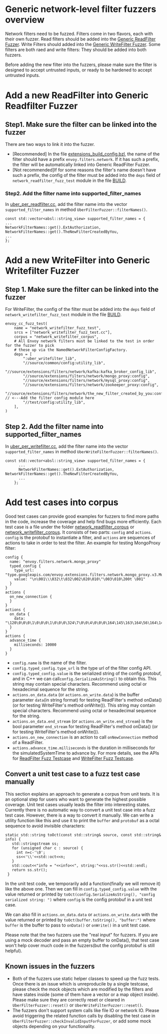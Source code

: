 # Generic network-level filter fuzzers overview

Network filters need to be fuzzed. Filters come in two flavors, each with their own fuzzer. Read filters should be added into the [Generic ReadFilter Fuzzer](https://github.com/envoyproxy/envoy/blob/main/test/extensions/filters/network/common/fuzz/network_readfilter_fuzz_test.cc). Write Filters should added into the [Generic WriteFilter Fuzzer](https://github.com/envoyproxy/envoy/blob/main/test/extensions/filters/network/common/fuzz/network_writefilter_fuzz_test.cc). Some filters are both raed and write filters: They should be added into both fuzzers.

Before adding the new filter into the fuzzers, please make sure the filter is designed to accept untrusted inputs, or ready to be hardened to accept untrusted inputs.


# Add a new ReadFilter into Generic Readfilter Fuzzer
## Step1. Make sure the filter can be linked into the fuzzer
There are two ways to link it into the fuzzer.
* [Recommended] In the file [extensions_build_config.bzl](https://github.com/envoyproxy/envoy/blob/main/extensions_build_config.bzl), the name of the filter should have a prefix `envoy.filters.network`. If it has such a prefix, the filter will be automatically linked into Generic ReadFilter Fuzzer.
* [Not recommended]If for some reasons the filter's name doesn't have such a prefix, the config of the filter must be added into the `deps` field of `network_readfilter_fuzz_test` module in the file [BUILD](https://github.com/envoyproxy/envoy/blob/main/test/extensions/filters/network/common/fuzz/BUILD).
### Step2. Add the filter name into supported_filter_names
In [uber_per_readfilter.cc](https://github.com/envoyproxy/envoy/blob/main/test/extensions/filters/network/common/fuzz/uber_per_readfilter.cc), add the filter name into the vector `supported_filter_names` in method `UberFilterFuzzer::filterNames()`.
```
const std::vector<absl::string_view> supported_filter_names = {
...
NetworkFilterNames::get().ExtAuthorization, NetworkFilterNames::get().TheNewFilterCreatedByYou,
...
};
```

# Add a new WriteFilter into Generic Writefilter Fuzzer
## Step 1. Make sure the filter can be linked into the fuzzer
For WriteFilter, the config of the filter must be added into the `deps` field of `network_writefilter_fuzz_test` module in the file [BUILD](https://github.com/envoyproxy/envoy/blob/main/test/extensions/filters/network/common/fuzz/BUILD).
```
envoy_cc_fuzz_test(
    name = "network_writefilter_fuzz_test",
    srcs = ["network_writefilter_fuzz_test.cc"],
    corpus = "network_writefilter_corpus",
    # All Envoy network filters must be linked to the test in order for the fuzzer to pick
    # these up via the NamedNetworkFilterConfigFactory.
    deps = [
        ":uber_writefilter_lib",
        "//source/common/config:utility_lib",
        "//source/extensions/filters/network/kafka:kafka_broker_config_lib",
        "//source/extensions/filters/network/mongo_proxy:config",
        "//source/extensions/filters/network/mysql_proxy:config",
        "//source/extensions/filters/network/zookeeper_proxy:config",
        "//source/extensions/filters/network/the_new_filter_created_by_you:config", // <---Add the filter config module here
        "//test/config:utility_lib",
    ],
)
```
## Step 2. Add the filter name into supported_filter_names
In [uber_per_writefilter.cc](https://github.com/envoyproxy/envoy/blob/main/test/extensions/filters/network/common/fuzz/uber_per_writefilter.cc), add the filter name into the vector `supported_filter_names` in method `UberWriteFilterFuzzer::filterNames()`.
```
const std::vector<absl::string_view> supported_filter_names = {
      ...
      NetworkFilterNames::get().ExtAuthorization, NetworkFilterNames::get().TheNewFilterCreatedByYou,
      ...
    };
```

# Add test cases into corpus
Good test cases can provide good examples for fuzzers to find more paths in the code, increase the coverage and help find bugs more efficiently.
Each test case is a file under the folder [network_readfilter_corpus](https://github.com/envoyproxy/envoy/blob/main/test/extensions/filters/network/common/fuzz/network_readfilter_corpus) or [network_writefilter_corpus](https://github.com/envoyproxy/envoy/blob/main/test/extensions/filters/network/common/fuzz/network_writefilter_corpus). It consists of two parts: `config` and `actions`.
`config` is the protobuf to instantiate a filter, and `actions` are sequences of actions to take in order to test the filter.
An example for testing MongoProxy filter:
```
config {
  name: "envoy.filters.network.mongo_proxy"
  typed_config {
    type_url: "type.googleapis.com/envoy.extensions.filters.network.mongo_proxy.v3.MongoProxy"
    value: "\n\001\\\032\t\032\002\020\010\"\003\010\200t \001"
  }
}
actions {
  on_new_connection {
  }
}
actions {
  on_data {
    data: "\120\0\0\0\1\0\0\0\1\0\0\0\324\7\0\0\4\0\0\0\164\145\163\164\56\164\145\163\164\0\24\0\0\0\377\377\377\377\52\0\0\0\2\163\164\162\151\156\147\137\156\145\145\144\137\145\163\143\0\20\0\0\0\173\42\146\157\157\42\72\40\42\142\141\162\12\42\175\0\0"
  }
}
actions {
  advance_time {
    milliseconds: 10000
  }
}
```
* `config.name` is the name of the filter.
* `config.typed_config.type_url` is the type url of the filter config API.
* `config.typed_config.value` is the serialized string of the config protobuf, and in C++ we can call`config.SerializeAsString()` to obtain this. This string may contain special characters. Recommend using octal or hexadecimal sequence for the string.
* `actions.on_data.data` (or `actions.on_write.data`) is the buffer parameter `data`(in string format) for testing ReadFilter's method onData() (or for testing WriteFilter's method onWrite()). This string may contain special characters. Recommend using octal or hexadecimal sequence for the string.
* `actions.on_data.end_stream` (or `actions.on_write.end_stream`) is the bool parameter `end_stream` for testing ReadFilter's method onData() (or for testing WriteFilter's method onWrite()).
* `actions.on_new_connection` is an action to call `onNewConnection` method of a ReadFilter.
* `actions.advance_time.milliseconds` is the duration in milliseconds for the simulatedSystemTime to advance by.
For more details, see the APIs for [ReadFilter Fuzz Testcase](https://github.com/envoyproxy/envoy/blob/main/test/extensions/filters/network/common/fuzz/network_readfilter_fuzz.proto) and  [WriteFilter Fuzz Testcase](https://github.com/envoyproxy/envoy/blob/main/test/extensions/filters/network/common/fuzz/network_writefilter_fuzz.proto).

## Convert a unit test case to a fuzz test case manually
This section explains an approach to generate a corpus from unit tests. It is an optional step for users who want to generate the highest possible coverage.
Unit test cases usually leads the filter into interesting states. Currently there is no automatic way to convert a unit test case into a fuzz test case. However, there is a way to convert it manually.
We can write a utility function like this and use it to print the `buffer` and `protobuf` as a octal sequence to avoid invisible characters:
```
static std::string toOct(const std::string& source, const std::string& info) {
   std::stringstream ss;
   for (unsigned char c : source) {
     int n=c-'\0';
     ss<<'\\'<<std::oct<<n;
   }
   std::cout<<"info = "<<info<<", string:"<<ss.str()<<std::endl;
   return ss.str();
 }
```
In the unit test code, we temporarily add a function(finally we will remove it) like the above one.
Then we can fill in `config.typed_config.value` with the value returned or printed by
```toOct(config.SerializeAsString(), "config serialized string: ")```
where `config` is the config protobuf in a unit test case.

We can also fill in `actions.on_data.data` or `actions.on_write.data` with the value returned or printed by
```toOct(buffer.toString(), "buffer:")```
where `buffer` is the buffer to pass to `onData()` or `onWrite()` in a unit test case.

Please note that the two fuzzers use the "real input" for fuzzers. If you are using a mock decoder and pass an empty buffer to onData(), that test case won't help cover much code in the fuzzers(but the config protobuf is still helpful).

## Known issues in the fuzzers
* Both of the fuzzers use static helper classes to speed up the fuzz tests. Once there is an issue which is unreproducile by a single testcase, please check the mock objects which are modified by the filters and have states inside (some of them have a vector or a map object inside). Please make sure they are correctly reset or cleared in `UberFilterFuzzer::reset()` or `UberWriteFilterFuzzer::reset()`.
* The fuzzers don't support system calls like file IO or network IO. Please avoid triggering the related function calls by disabling the test case in `UberFilterFuzzer::checkInvalidInputForFuzzer`, or add some mock objects depending on your functionality.
